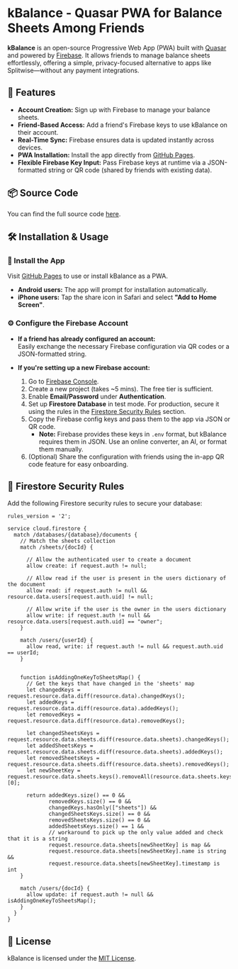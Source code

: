 # kBalance - Quasar PWA for Balance Sheets Among Friends

**kBalance** is an open-source Progressive Web App (PWA) built with [Quasar](https://quasar.dev/) and powered by [Firebase](https://firebase.google.com/). It allows friends to manage balance sheets effortlessly, offering a simple, privacy-focused alternative to apps like Splitwise—without any payment integrations.

## 🚀 Features

- **Account Creation:** Sign up with Firebase to manage your balance sheets.
- **Friend-Based Access:** Add a friend's Firebase keys to use kBalance on their account.
- **Real-Time Sync:** Firebase ensures data is updated instantly across devices.
- **PWA Installation:** Install the app directly from [GitHub Pages](https://cattabiani.github.io/kbalance_quasar_pwa/).
- **Flexible Firebase Key Input:** Pass Firebase keys at runtime via a JSON-formatted string or QR code (shared by friends with existing data).

## 📦 Source Code

You can find the full source code [here](https://github.com/cattabiani/kbalance_quasar_pwa).

## 🛠️ Installation & Usage

### 📲 Install the App

Visit [GitHub Pages](https://cattabiani.github.io/kbalance_quasar_pwa/) to use or install kBalance as a PWA.  
- **Android users:** The app will prompt for installation automatically.  
- **iPhone users:** Tap the share icon in Safari and select **"Add to Home Screen"**.

### ⚙️ Configure the Firebase Account

- **If a friend has already configured an account:**  
  Easily exchange the necessary Firebase configuration via QR codes or a JSON-formatted string.

- **If you're setting up a new Firebase account:**  
  1. Go to [Firebase Console](https://console.firebase.google.com/).  
  2. Create a new project (takes ~5 mins). The free tier is sufficient.  
  3. Enable **Email/Password** under **Authentication**.  
  4. Set up **Firestore Database** in test mode. For production, secure it using the rules in the [Firestore Security Rules](#closed_lock_with_key-firestore-security-rules) section.  
  5. Copy the Firebase config keys and pass them to the app via JSON or QR code.  
     - **Note:** Firebase provides these keys in `.env` format, but kBalance requires them in JSON. Use an online converter, an AI, or format them manually.  
  6. (Optional) Share the configuration with friends using the in-app QR code feature for easy onboarding.


## 🔐 Firestore Security Rules

Add the following Firestore security rules to secure your database:

```firebase
rules_version = '2';

service cloud.firestore {
  match /databases/{database}/documents {
    // Match the sheets collection
    match /sheets/{docId} {

      // Allow the authenticated user to create a document
      allow create: if request.auth != null;

      // Allow read if the user is present in the users dictionary of the document
      allow read: if request.auth != null && resource.data.users[request.auth.uid] != null;

      // Allow write if the user is the owner in the users dictionary
      allow write: if request.auth != null && resource.data.users[request.auth.uid] == "owner";
    }
    
    match /users/{userId} {
      allow read, write: if request.auth != null && request.auth.uid == userId;
    }
    
    
    function isAddingOneKeyToSheetsMap() {
      // Get the keys that have changed in the 'sheets' map
      let changedKeys = request.resource.data.diff(resource.data).changedKeys();
      let addedKeys = request.resource.data.diff(resource.data).addedKeys();
      let removedKeys = request.resource.data.diff(resource.data).removedKeys();
      
      let changedSheetsKeys = request.resource.data.sheets.diff(resource.data.sheets).changedKeys();
      let addedSheetsKeys = request.resource.data.sheets.diff(resource.data.sheets).addedKeys();
      let removedSheetsKeys = request.resource.data.sheets.diff(resource.data.sheets).removedKeys();
      let newSheetKey = request.resource.data.sheets.keys().removeAll(resource.data.sheets.keys())[0];
			
      return addedKeys.size() == 0 && 
             removedKeys.size() == 0 && 
             changedKeys.hasOnly(["sheets"]) && 
             changedSheetsKeys.size() == 0 && 
             removedSheetsKeys.size() == 0 && 
             addedSheetsKeys.size() == 1 && 
             // workaround to pick up the only value added and check that it is a string
             request.resource.data.sheets[newSheetKey] is map &&
             request.resource.data.sheets[newSheetKey].name is string &&
             request.resource.data.sheets[newSheetKey].timestamp is int
    }
    
    match /users/{docId} {
      allow update: if request.auth != null && isAddingOneKeyToSheetsMap();
    }
  }
}
```

## 📄 License

kBalance is licensed under the [MIT License](LICENSE).
